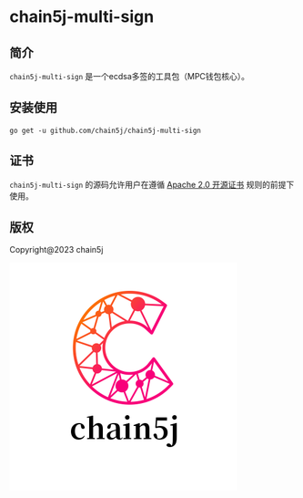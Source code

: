 # chain5j-multi-sign
## 简介
`chain5j-multi-sign` 是一个ecdsa多签的工具包（MPC钱包核心）。

## 安装使用

```shell
go get -u github.com/chain5j/chain5j-multi-sign
```

## 证书
`chain5j-multi-sign` 的源码允许用户在遵循 [Apache 2.0 开源证书](LICENSE) 规则的前提下使用。

## 版权
Copyright@2023 chain5j

![chain5j](./chain5j.png)
